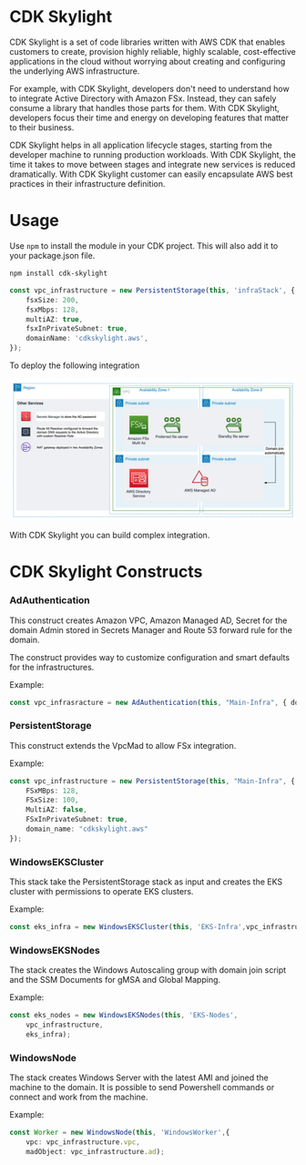# CDK Skylight

CDK Skylight is a set of code libraries written with AWS CDK that enables customers to create, provision highly reliable, highly scalable, cost-effective applications in the cloud without worrying about creating and configuring the underlying AWS infrastructure. 

For example, with CDK Skylight, developers don't need to understand how to integrate Active Directory with Amazon FSx. Instead, they can safely consume a library that handles those parts for them. With CDK Skylight, developers focus their time and energy on developing features that matter to their business.

CDK Skylight helps in all application lifecycle stages, starting from the developer machine to running production workloads. With CDK Skylight, the time it takes to move between stages and integrate new services is reduced dramatically. With CDK Skylight customer can easily encapsulate AWS best practices in their infrastructure definition.


# Usage

Use `npm` to install the module in your CDK project. This will also add it to your package.json file.

```
npm install cdk-skylight
```

```typescript
const vpc_infrastructure = new PersistentStorage(this, 'infraStack', {
    fsxSize: 200,
    fsxMbps: 128,
    multiAZ: true,
    fsxInPrivateSubnet: true,
    domainName: 'cdkskylight.aws',
});
```

To deploy the following integration

![](/static/images/screenshots/2022-01-16-23-26-29.png?classes=border,shadow)

With CDK Skylight you can build complex integration.

# CDK Skylight Constructs 

### **AdAuthentication**

This construct creates Amazon VPC, Amazon Managed AD, Secret for the domain Admin stored in Secrets Manager and Route 53 forward rule for the domain.

The construct provides way to customize configuration and smart defaults for the infrastructures.

Example:

```typescript
const vpc_infrasracture = new AdAuthentication(this, "Main-Infra", { domain_name: "cdkskylight.aws"});
```

### **PersistentStorage**

This construct extends the VpcMad to allow FSx integration.

Example:

```typescript
const vpc_infrastructure = new PersistentStorage(this, "Main-Infra", {
	FSxMBps: 128, 
	FSxSize: 100, 
	MultiAZ: false, 
	FSxInPrivateSubnet: true, 
	domain_name: "cdkskylight.aws"
});
```

### **WindowsEKSCluster** 

This stack take the PersistentStorage stack as input and creates the EKS cluster with permissions to operate EKS clusters.

Example:

```typescript
const eks_infra = new WindowsEKSCluster(this, 'EKS-Infra',vpc_infrastructure);
```

### **WindowsEKSNodes**

The stack creates the Windows Autoscaling group with domain join script and the SSM Documents for gMSA and Global Mapping.

Example:

```typescript
const eks_nodes = new WindowsEKSNodes(this, 'EKS-Nodes',
	vpc_infrastructure, 
	eks_infra);
```

### **WindowsNode**

The stack creates Windows Server with the latest AMI and joined the machine to the domain. It is possible to send Powershell commands or connect and work from the machine. 

Example:

```typescript
const Worker = new WindowsNode(this, 'WindowsWorker',{
	vpc: vpc_infrastructure.vpc, 
	madObject: vpc_infrastructure.ad);
```